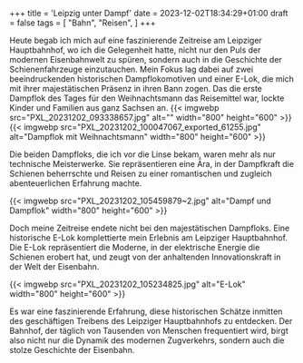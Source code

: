 +++
title = 'Leipzig unter Dampf'
date = 2023-12-02T18:34:29+01:00
draft = false
tags = [
    "Bahn",
    "Reisen",
]
+++

Heute begab ich mich auf eine faszinierende Zeitreise am Leipziger Hauptbahnhof, wo ich die Gelegenheit hatte, nicht nur den Puls der modernen Eisenbahnwelt zu spüren, sondern auch in die Geschichte der Schienenfahrzeuge einzutauchen. Mein Fokus lag dabei auf zwei beeindruckenden historischen Dampflokomotiven und einer E-Lok, die mich mit ihrer majestätischen Präsenz in ihren Bann zogen. Das die erste Dampflok des Tages für den Weihnachtsmann das Reisemittel war, lockte Kinder und Familien aus ganz Sachsen an.
{{< imgwebp src="PXL_20231202_093338657.jpg" alt="" width="800" height="600" >}}
{{< imgwebp src="PXL_20231202_100047067_exported_61255.jpg" alt="Dampflok mit Weihnachtsmann" width="800" height="600" >}}

Die beiden Dampfloks, die ich vor die Linse bekam, waren mehr als nur technische Meisterwerke. Sie repräsentieren eine Ära, in der Dampfkraft die Schienen beherrschte und Reisen zu einer romantischen und zugleich abenteuerlichen Erfahrung machte. 

{{< imgwebp src="PXL_20231202_105459879~2.jpg" alt="Dampf und Dampflok" width="800" height="600" >}}

Doch meine Zeitreise endete nicht bei den majestätischen Dampfloks. Eine historische E-Lok komplettierte mein Erlebnis am Leipziger Hauptbahnhof. Die E-Lok repräsentiert die Moderne, in der elektrische Energie die Schienen erobert hat, und zeugt von der anhaltenden Innovationskraft in der Welt der Eisenbahn.

{{< imgwebp src="PXL_20231202_105234825.jpg" alt="E-Lok" width="800" height="600" >}}

Es war eine faszinierende Erfahrung, diese historischen Schätze inmitten des geschäftigen Treibens des Leipziger Hauptbahnhofs zu entdecken. Der Bahnhof, der täglich von Tausenden von Menschen frequentiert wird, birgt also nicht nur die Dynamik des modernen Zugverkehrs, sondern auch die stolze Geschichte der Eisenbahn.